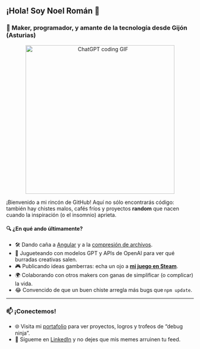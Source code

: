 ## ¡Hola! Soy Noel Román 👋  

### 🧠 Maker, programador, y amante de la tecnología desde Gijón (Asturias)

<p align="center">
  <img src="https://media.giphy.com/media/yJd2Adzd6DTiQy3oZl/giphy.gif" alt="ChatGPT coding GIF" width="400"/>
</p>

¡Bienvenido a mi rincón de GitHub! Aquí no sólo encontrarás código: también hay chistes malos, cafés fríos y proyectos **random** que nacen cuando la inspiración (o el insomnio) aprieta.

#### 🔍 ¿En qué ando últimamente?
- 🛠️ Dando caña a [Angular](https://github.com/NoelRDB/Gestion-Empleados-Angular) y a la [compresión de archivos](https://github.com/NoelRDB/Compresor_archivos_Angular).  
- 🤖 Jugueteando con modelos GPT y APIs de OpenAI para ver qué burradas creativas salen.  
- 🎮 Publicando ideas gamberras: echa un ojo a **[mi juego en Steam](TU_JUEGO_STEAM)**.  
- 🌍 Colaborando con otros makers con ganas de simplificar (o complicar) la vida.  
- 😂 Convencido de que un buen chiste arregla más bugs que `npm update`.

---

### 📫 ¡Conectemos!
- 🌐 Visita mi [portafolio](https://comet-x9z.resiz.es/) para ver proyectos, logros y trofeos de “debug ninja”.
- 💼 Sígueme en [LinkedIn](https://www.linkedin.com/in/noel-roman/) y no dejes que mis memes arruinen tu feed.
